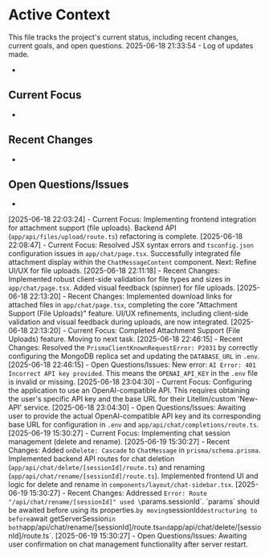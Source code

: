 # Active Context

This file tracks the project's current status, including recent changes, current goals, and open questions.
2025-06-18 21:33:54 - Log of updates made.

*

## Current Focus

*   

## Recent Changes

*   

## Open Questions/Issues

*
[2025-06-18 22:03:24] - Current Focus: Implementing frontend integration for attachment support (file uploads). Backend API (`app/api/files/upload/route.ts`) refactoring is complete.
[2025-06-18 22:08:47] - Current Focus: Resolved JSX syntax errors and `tsconfig.json` configuration issues in `app/chat/page.tsx`. Successfully integrated file attachment display within the `ChatMessageContent` component. Next: Refine UI/UX for file uploads.
[2025-06-18 22:11:18] - Recent Changes: Implemented robust client-side validation for file types and sizes in `app/chat/page.tsx`. Added visual feedback (spinner) for file uploads.
[2025-06-18 22:13:20] - Recent Changes: Implemented download links for attached files in `app/chat/page.tsx`, completing the core "Attachment Support (File Uploads)" feature. UI/UX refinements, including client-side validation and visual feedback during uploads, are now integrated.
[2025-06-18 22:13:20] - Current Focus: Completed Attachment Support (File Uploads) feature. Moving to next task.
[2025-06-18 22:46:15] - Recent Changes: Resolved the `PrismaClientKnownRequestError: P2031` by correctly configuring the MongoDB replica set and updating the `DATABASE_URL` in `.env`.
[2025-06-18 22:46:15] - Open Questions/Issues: New error: `AI Error: 401 Incorrect API key provided`. This means the `OPENAI_API_KEY` in the `.env` file is invalid or missing.
[2025-06-18 23:04:30] - Current Focus: Configuring the application to use an OpenAI-compatible API. This requires obtaining the user's specific API key and the base URL for their Litellm/custom 'New-API' service.
[2025-06-18 23:04:30] - Open Questions/Issues: Awaiting user to provide the actual OpenAI-compatible API key and its corresponding base URL for configuration in `.env` and `app/api/chat/completions/route.ts`.
[2025-06-19 15:30:27] - Current Focus: Implementing chat session management (delete and rename).
[2025-06-19 15:30:27] - Recent Changes: Added `onDelete: Cascade` to `ChatMessage` in `prisma/schema.prisma`. Implemented backend API routes for chat deletion (`app/api/chat/delete/[sessionId]/route.ts`) and renaming (`app/api/chat/rename/[sessionId]/route.ts`). Implemented frontend UI and logic for delete and rename in `components/layout/chat-sidebar.tsx`.
[2025-06-19 15:30:27] - Recent Changes: Addressed `Error: Route "/api/chat/rename/[sessionId]" used \`params.sessionId\`. \`params\` should be awaited before using its properties.` by moving `sessionId` destructuring to before `await getServerSession` in both `app/api/chat/rename/[sessionId]/route.ts` and `app/api/chat/delete/[sessionId]/route.ts`.
[2025-06-19 15:30:27] - Open Questions/Issues: Awaiting user confirmation on chat management functionality after server restart.